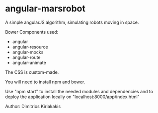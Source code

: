 # angular-marsrobot
A simple angularJS algorithm, simulating robots moving in space. 

Bower Components used:
- angular
- angular-resource
- angular-mocks
- angular-route
- angular-animate

The CSS is custom-made.

You will need to install npm and bower.

Use "npm start" to install the needed modules and dependencies and to deploy the application locally on "localhost:8000/app/index.html"

Author: 
Dimitrios Kiriakakis


